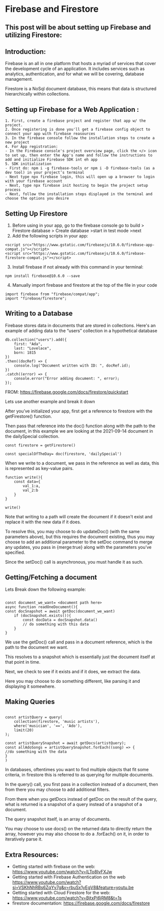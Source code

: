 # Firebase and Firestore


## This post will be about setting up Firebase and utilizing Firestore:


## Introduction:
Firebase is an all in one platform that hosts a myriad of services that cover the development cycle of an application. It includes services such as analytics, authentication, and for what we will be covering, database management.

Firestore is a NoSql document database, this means that data is structured hierarchically within collections.


## Setting up Firebase for a Web Application :
```
1. First, create a firebase project and register that app w/ the project.
2. Once registering is done you'll get a firebase config object to connect your app with firebase reasources
3. In the firebase console follow the installation steps to create a new project
4. For App registration:
- In the Firebase console's project overview page, click the </> icon to set up, then enter the App's name and follow the instructions to add and initialize Firebase SDK int eh app
5. SDK initialization
- First do: npm i -g firebase-tools or npm i -D firebase-tools (as a dev tool) in your project’s terminal
- Next type npx firebase login, this will open up a browser to login with your firebase account
- Next, type npx firebase init hosting to begin the project setup process
- Next, follow the installation steps displayed in the terminal and choose the options you desire
```
 
## Setting Up Firestore 
1. Before using in your app, go to the firebase console go to build > Firestore database > Create database >start in test mode >next 
2. Add the following scripts in your app:
```
<script src="https://www.gstatic.com/firebasejs/10.6.0/firebase-app-compat.js"></script>
<script src="https://www.gstatic.com/firebasejs/10.6.0/firebase-firestore-compat.js"></script>
```
3. Install firebase if not already with this command in your terminal:
```
npm install firebase@10.6.0 --save
```
4. Manually import firebase and firestore at the top of the file in your code
```
import firebase from "firebase/compat/app";
import "firebase/firestore";
```

## Writing to a Database
Firebase stores data in documents that are stored in collections.
Here's an example of adding data to the “users” collection in a hypothetical database
```
db.collection("users").add({
    first: "Ada",
    last: "Lovelace",
    born: 1815
})
.then((docRef) => {
    console.log("Document written with ID: ", docRef.id);
})
.catch((error) => {
    console.error("Error adding document: ", error);
});
```
FROM: https://firebase.google.com/docs/firestore/quickstart


Lets use another example and break it down

After you’ve initialized your app, first get a reference to firestore with the getFirestore() function.

Then pass that reference into the doc() function along with the path to the document, in this example we are looking at the 2021-09-14 document in the  dailySpecial collection.

```
const firestore = getFirestore()

const specialOfTheDay= doc(firestore, 'dailySpecial')
```

When we write to a document, we pass in the reference as well as data, this is represented as key-value pairs.
```
function write(){
    const data={
        val_1:a,
        val_2:b
    }
}

write()
```
Note that writing to a path will create the document if it doesn't exist and replace it with the new data if it does.

To resolve this, you may choose to do updateDoc() (with the same parameters above), but this requires the document existing, thus you may choose to add an additional parameter to the setDoc command to merge any updates, you pass in {merge:true} along with the parameters you’ve specified.

Since the setDoc() call is asynchronous, you must handle it as such.


## Getting/Fetching a document 
Lets Break down the following example:
```

const document_we_want= <document path here>
async function readOneDocument(){
const docSnapshot = await getDoc(document_we_want)
    if (docSnapshot.exists()){
        const docData = docSnapshot.data()
        // do something with this data
    }
}
```
We use the getDoc() call and pass in a document reference, which is the path to the document we want.

This resolves to a snapshot which is essentially just the document itself at that point in time.

Next, we check to see if it exists and if it does, we extract the data.

Here you may choose to do something different, like parsing it and displaying it somewhere.


## Making Queries

```

const artistQuery = query(
    collection(firestore, 'music artists'),
    where('musician', '==', 'Ado'),
    limit(20)
);

const artistQuerySnapshot = await getDocs(artistQuery);
const allAdoSongs = artistQuerySnapshot.forEach((song) => {
//do something with the data
}
)

```

In databases, oftentimes you want to find multiple objects that fit some criteria, in firestore this is referred to as querying for multiple documents.

In the query() call, you first pass in a collection instead of a document, then from there you may choose to add additional filters. 

From there when you getDocs instead of getDoc on the result of the query, what is returned is a snapshot of a query instead of a snapshot of a document. 

The query snapshot itself, is an array of documents.

You may choose to use docs() on the returned data to directly return the array, however you may also choose to do a .forEach() on it, in order to iteratively parse it. 



## Extra Resources:
* Getting started with firebase on the web: https://www.youtube.com/watch?v=ILTo8IvFXJw
* Getting started with Firebase Authentication on the web https://www.youtube.com/watch?si=VSKhNhRBs6ZqYv7g&v=rbuSx1yEgV8&feature=youtu.be
* Getting started with Cloud Firestore for the web: https://www.youtube.com/watch?v=BjtxPj6jRM8&t=1s
* firestore documentation: https://firebase.google.com/docs/firestore


